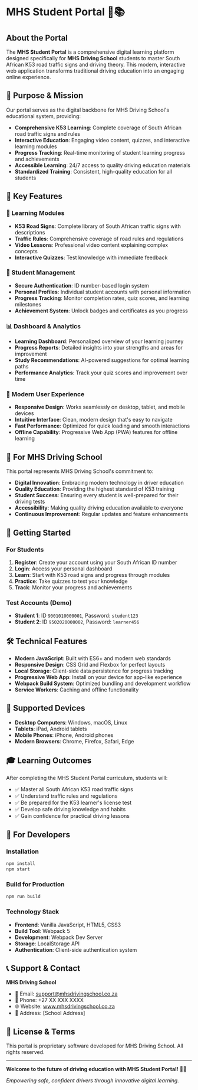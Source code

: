 # MHS Student Portal 🚗📚

## About the Portal

The **MHS Student Portal** is a comprehensive digital learning platform designed specifically for **MHS Driving School** students to master South African K53 road traffic signs and driving theory. This modern, interactive web application transforms traditional driving education into an engaging online experience.

## 🎯 Purpose & Mission

Our portal serves as the digital backbone for MHS Driving School's educational system, providing:

- **Comprehensive K53 Learning**: Complete coverage of South African road traffic signs and rules
- **Interactive Education**: Engaging video content, quizzes, and interactive learning modules
- **Progress Tracking**: Real-time monitoring of student learning progress and achievements
- **Accessible Learning**: 24/7 access to quality driving education materials
- **Standardized Training**: Consistent, high-quality education for all students

## 🌟 Key Features

### 📖 Learning Modules
- **K53 Road Signs**: Complete library of South African traffic signs with descriptions
- **Traffic Rules**: Comprehensive coverage of road rules and regulations
- **Video Lessons**: Professional video content explaining complex concepts
- **Interactive Quizzes**: Test knowledge with immediate feedback

### 👤 Student Management
- **Secure Authentication**: ID number-based login system
- **Personal Profiles**: Individual student accounts with personal information
- **Progress Tracking**: Monitor completion rates, quiz scores, and learning milestones
- **Achievement System**: Unlock badges and certificates as you progress

### 📊 Dashboard & Analytics
- **Learning Dashboard**: Personalized overview of your learning journey
- **Progress Reports**: Detailed insights into your strengths and areas for improvement
- **Study Recommendations**: AI-powered suggestions for optimal learning paths
- **Performance Analytics**: Track your quiz scores and improvement over time

### 🎨 Modern User Experience
- **Responsive Design**: Works seamlessly on desktop, tablet, and mobile devices
- **Intuitive Interface**: Clean, modern design that's easy to navigate
- **Fast Performance**: Optimized for quick loading and smooth interactions
- **Offline Capability**: Progressive Web App (PWA) features for offline learning

## 🏫 For MHS Driving School

This portal represents MHS Driving School's commitment to:

- **Digital Innovation**: Embracing modern technology in driver education
- **Quality Education**: Providing the highest standard of K53 training
- **Student Success**: Ensuring every student is well-prepared for their driving tests
- **Accessibility**: Making quality driving education available to everyone
- **Continuous Improvement**: Regular updates and feature enhancements

## 🚀 Getting Started

### For Students
1. **Register**: Create your account using your South African ID number
2. **Login**: Access your personal dashboard
3. **Learn**: Start with K53 road signs and progress through modules
4. **Practice**: Take quizzes to test your knowledge
5. **Track**: Monitor your progress and achievements

### Test Accounts (Demo)
- **Student 1**: ID `9001010000001`, Password: `student123`
- **Student 2**: ID `9502020000002`, Password: `learner456`

## 🛠 Technical Features

- **Modern JavaScript**: Built with ES6+ and modern web standards
- **Responsive Design**: CSS Grid and Flexbox for perfect layouts
- **Local Storage**: Client-side data persistence for progress tracking
- **Progressive Web App**: Install on your device for app-like experience
- **Webpack Build System**: Optimized bundling and development workflow
- **Service Workers**: Caching and offline functionality

## 📱 Supported Devices

- **Desktop Computers**: Windows, macOS, Linux
- **Tablets**: iPad, Android tablets
- **Mobile Phones**: iPhone, Android phones
- **Modern Browsers**: Chrome, Firefox, Safari, Edge

## 🎓 Learning Outcomes

After completing the MHS Student Portal curriculum, students will:

- ✅ Master all South African K53 road traffic signs
- ✅ Understand traffic rules and regulations
- ✅ Be prepared for the K53 learner's license test
- ✅ Develop safe driving knowledge and habits
- ✅ Gain confidence for practical driving lessons

## 🔧 For Developers

### Installation
```bash
npm install
npm start
```

### Build for Production
```bash
npm run build
```

### Technology Stack
- **Frontend**: Vanilla JavaScript, HTML5, CSS3
- **Build Tool**: Webpack 5
- **Development**: Webpack Dev Server
- **Storage**: LocalStorage API
- **Authentication**: Client-side authentication system

## 📞 Support & Contact

**MHS Driving School**
- 📧 Email: support@mhsdrivingschool.co.za
- 📱 Phone: +27 XX XXX XXXX
- 🌐 Website: www.mhsdrivingschool.co.za
- 📍 Address: [School Address]

## 📄 License & Terms

This portal is proprietary software developed for MHS Driving School. All rights reserved.

---

**Welcome to the future of driving education with MHS Student Portal!** 🚗✨

*Empowering safe, confident drivers through innovative digital learning.*
